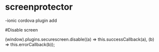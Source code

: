 # screenprotector

-ionic cordova plugin add <url>

#Disable screen

(<any>window).plugins.securescreen.disable((a) => this.successCallback(a), (b) => this.errorCallback(b));
